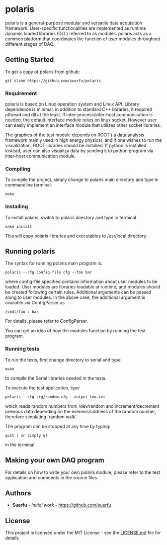 # polaris


polaris is a general-purpose modular and versatile data acquisition framework. User-specific functionalities are implemented as runtime dynamic loaded libraries (DLL) referred to as modules. polaris acts as a common platform that coordinates the function of user modules throughout different stages of DAQ.


## Getting Started


To get a copy of polaris from github:

    git clone https://github.com/suerfu/polaris


### Requirement

polaris is based on Linux operation system and Linux API. Library dependence is minimal: in addition to standard C++ libraries, it required pthread and dll at the least. If inter-process/inter-host communication is needed, the default interface module relies on linux socket. However user can easily implement an interface module that utilizes other socket libraries.

The graphics of the test module depends on ROOT ( a data analysis framework mainly used in high energy physics), and if one wishes to run the visualization, ROOT libraries should be installed. If python is installed instead, user can also visualiza data by sending it to python program via inter-host communication module.


### Compiling

To compile the project, simply change to polaris main directory and type in commandline terminal:

    make

### Installing

To install polaris, switch to polaris directory and type in terminal

    make install

This will copy polaris libraries and executables to /usr/local directory.


## Running polaris

The syntax for running polaris main program is:

    polaris --cfg config-file.cfg --foo bar

where config-file specified contains information about user modules to be loaded. User modules are libraries loadable at runtime, and modules should be created following certain rules. Additional arguments can be passed along to user modules. In the above case, the additional argument is available via ConfigParser as

    /cmdl/foo : bar

For details, please refer to ConfigParser.


You can get an idea of how the modules function by running the test program.

### Running tests

To run the tests, first change directory to serial and type

    make

to compile the Serial libraries needed in the tests.

To execute the test application, type

    polaris --cfg cfg/random.cfg --output foo.txt

which reads random numbers from /dev/random and increment/decrement previous data depending on the eveness/oddness of the random number, therefore simulating 'random walk'.

The program can be stopped at any time by typing: 

    quit ( or simply q)

in the terminal.

## Making your own DAQ program

For details on how to write your own polaris module, please refer to the test application and comments in the source files.

## Authors

* **Suerfu** - *Initial work* - https://github.com/suerfu

## License

This project is licensed under the MIT License - see the [LICENSE.md](LICENSE.md) file for details

